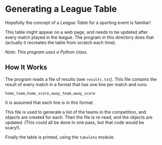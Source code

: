 # Generating a League Table

Hopefully the concept of a _League Table_ for a sporting event is familiar! 

This table might appear on a web page, and needs to be updated after every
match played in the league. The program in this directory does that (actually
it recreates the table from scratch each time).

_Note: This program uses a Python class._

## How It Works

The program reads a file of results (see `results.txt`). This file contains
the result of every match in a format that has one line per match and runs:

```text
home_team,home_score,away_team,away_score
```

It is assumed that each line _is_ in this format.

This file is used to generate a list of the teams in the competition, and
objects are created for each. Then the file is re-read, and the objects
are updated. (This could all be done in one pass, but that code would be
scary!).

Finally the table is printed, using the `tabulate` module.
